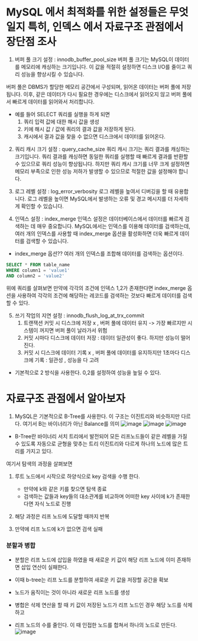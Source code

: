 # MySQL 에서 최적화를 위한 설정들은 무엇일지 특히, 인덱스 에서 자료구조 관점에서 장단점 조사

1. 버퍼 풀 크기 설정 : innodb_buffer_pool_size
버퍼 풀 크기는 MySQL이 데이터를 메모리에 캐싱하는 크기입니다. 
이 값을 적절히 설정하면 디스크 I/O를 줄이고 쿼리 성능을 향상시킬 수 있습니다. 

버퍼 풀은 DBMS가 할당한 메모리 공간에서 구성되며, 읽어온 데이터는 버퍼 풀에 저장됩니다. 이후, 같은 데이터가 다시 필요한 경우에는 디스크에서 읽어오지 않고 버퍼 풀에서 빠르게 데이터를 읽어와서 처리합니다.

- 예를 들어 SELECT 쿼리를 실행을 하게 되면
   1. 쿼리 입력 값에 대한 해시 값을 생성
   2. 키에 해시 값 / 값에 쿼리의 결과 값을 저장하게 된다.
   3. 캐시에서 결과 값을 찾을 수 없으면 디스크에서 데이터를 읽어온다.


2. 쿼리 캐시 크기 설정 : query_cache_size
쿼리 캐시 크기는 쿼리 결과를 캐싱하는 크기입니다. 
쿼리 결과를 캐싱하면 동일한 쿼리를 실행할 때 빠르게 결과를 반환할 수 있으므로 쿼리 성능이 향상됩니다. 
하지만 쿼리 캐시 크기를 너무 크게 설정하면 메모리 부족으로 인한 성능 저하가 발생할 수 있으므로 적절한 값을 설정해야 합니다.

3. 로그 레벨 설정 : log_error_verbosity
로그 레벨을 높여서 디버깅을 할 때 유용합니다. 로그 레벨을 높이면 MySQL에서 발생하는 오류 및 경고 메시지를 더 자세하게 확인할 수 있습니다.

4. 인덱스 설정 : index_merge
인덱스 설정은 데이터베이스에서 데이터를 빠르게 검색하는 데 매우 중요합니다. 
MySQL에서는 인덱스를 이용해 데이터를 검색하는데, 여러 개의 인덱스를 사용할 때 index_merge 옵션을 활성화하면 더욱 빠르게 데이터를 검색할 수 있습니다.

- index_merge 옵션??
여러 개의 인덱스를 조합해 데이터를 검색하는 옵션이다.

```sql
SELECT * FROM table_name
WHERE column1 = 'value1'
AND column2 = 'value2'
```
위에 쿼리를 살펴보면 만약에 각각의 조건에 인덱스 1,2가 존재한다면 index_merge 옵션을 사용하여
각각의 조건에 해당하는 레코드를 검색하는 것보다 빠르게 데이터를 검색할 수 있다.

5. 쓰기 작업의 지연 설정 : innodb_flush_log_at_trx_commit
   1. 트랜잭션 커밋 시 디스크에 저장 x , 버퍼 풀에 데이터 유지 -> 가장 빠르지만 시스템이 꺼지면 버퍼 풀이 날라가서 위험
   2. 커밋 시마다 디스크에 데이터 저장 : 데이터 일관성이 좋다. 하지만 성능이 떨어진다.
   3. 커밋 시 디스크에 데이터 기록 x , 버퍼 풀에 데이터를 유지하지만 1초마다 디스크에 기록 : 일관성 , 성능을 다 고려

- 기본적으로 2 방식을 사용한다. 0,2를 설정하여 성능을 높일 수 있다.

# 자료구조 관점에서 알아보자
1. MySQL은 기본적으로 B-Tree를 사용한다. 이 구조는 이진트리와 비슷하지만 다르다.
여기서 B는 바이너리가 아닌 Balance를 의미 
![image](https://user-images.githubusercontent.com/103854287/224346966-56f83908-2a6c-4f8e-858b-cc3d07791c85.png)
![image](https://user-images.githubusercontent.com/103854287/224347012-9204d57e-0699-4cd3-abc5-83453274c628.png)
![image](https://user-images.githubusercontent.com/103854287/224347038-400917cf-db3f-4572-bbaf-3a35c4f4f441.png)

- B-Tree란
바이너리 서치 트리에서 발전되어 모든 리프노드들이 같은 레벨을 가질 수 있도록 자동으로 균형을 맞추는 트리
이진트리와 다르게 하나의 노드에 많은 트리를 가지고 있다.

여기서 탐색의 과정을 살펴보면
1. 루트 노드에서 시작으로 하양식으로 key 검색을 수행 한다.
   - 만약에 k와 같은 키를 찾으면 탐색 종료
   - 검색하는 값들과 key들의 대소관계를 비교하며 어떠한 key 사이에 k가 존재한다면 자식 노드로 진행

2. 해당 과정은 리프 노드에 도달할 때까지 반복
3. 만약에 리프 노드에 k가 없으면 검색 실패

### 분할과 병합
- 분할은 리프 노드에 삽입을 하였을 때 새로운 키 값이 해당 리프 노드에 이미 존재하면 삽입 연산이 실패한다.
- 이때 b-tree는 리프 노드를 분할하여 새로운 키 값을 저장할 공간을 확보
- 노드가 움직이는 것이 아니라 새로운 리프 노드를 생성

- 병합은 삭제 연산을 할 때 키 값이 저장된 노드가 리프 노드인 경우 해당 노드를 삭제하고
- 리프 노드의 수를 줄인다. 이 때 인접한 노드를 합쳐서 하나의 노드로 만든다.
![image](https://user-images.githubusercontent.com/103854287/224347070-dcd2fa1e-8121-41dc-8d04-622d66da9a3c.png)

